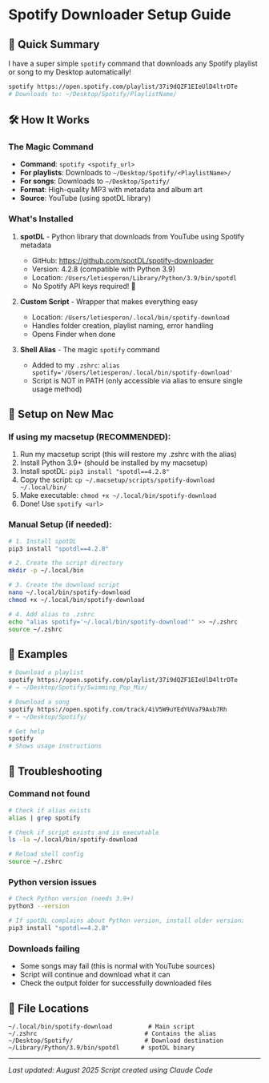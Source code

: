 # Spotify Downloader Setup Guide

## 📝 Quick Summary
I have a super simple `spotify` command that downloads any Spotify playlist or song to my Desktop automatically!

```bash
spotify https://open.spotify.com/playlist/37i9dQZF1EIeUlD4ltrDTe
# Downloads to: ~/Desktop/Spotify/PlaylistName/
```

## 🛠 How It Works

### The Magic Command
- **Command**: `spotify <spotify_url>`
- **For playlists**: Downloads to `~/Desktop/Spotify/<PlaylistName>/`
- **For songs**: Downloads to `~/Desktop/Spotify/`
- **Format**: High-quality MP3 with metadata and album art
- **Source**: YouTube (using spotDL library)

### What's Installed
1. **spotDL** - Python library that downloads from YouTube using Spotify metadata
   - GitHub: https://github.com/spotDL/spotify-downloader
   - Version: 4.2.8 (compatible with Python 3.9)
   - Location: `/Users/letiesperon/Library/Python/3.9/bin/spotdl`
   - No Spotify API keys required! 🎉

2. **Custom Script** - Wrapper that makes everything easy
   - Location: `/Users/letiesperon/.local/bin/spotify-download`
   - Handles folder creation, playlist naming, error handling
   - Opens Finder when done

3. **Shell Alias** - The magic `spotify` command
   - Added to my `.zshrc`: `alias spotify='/Users/letiesperon/.local/bin/spotify-download'`
   - Script is NOT in PATH (only accessible via alias to ensure single usage method)

## 🔧 Setup on New Mac

### If using my macsetup (RECOMMENDED):
1. Run my macsetup script (this will restore my .zshrc with the alias)
2. Install Python 3.9+ (should be installed by my macsetup)
3. Install spotDL: `pip3 install "spotdl==4.2.8"`
4. Copy the script: `cp ~/.macsetup/scripts/spotify-download ~/.local/bin/`
5. Make executable: `chmod +x ~/.local/bin/spotify-download`
6. Done! Use `spotify <url>`

### Manual Setup (if needed):
```bash
# 1. Install spotDL
pip3 install "spotdl==4.2.8"

# 2. Create the script directory
mkdir -p ~/.local/bin

# 3. Create the download script
nano ~/.local/bin/spotify-download
chmod +x ~/.local/bin/spotify-download

# 4. Add alias to .zshrc
echo "alias spotify='~/.local/bin/spotify-download'" >> ~/.zshrc
source ~/.zshrc
```

## 🎯 Examples

```bash
# Download a playlist
spotify https://open.spotify.com/playlist/37i9dQZF1EIeUlD4ltrDTe
# → ~/Desktop/Spotify/Swimming_Pop_Mix/

# Download a song
spotify https://open.spotify.com/track/4iV5W9uYEdYUVa79Axb7Rh
# → ~/Desktop/Spotify/

# Get help
spotify
# Shows usage instructions
```

## 🚨 Troubleshooting

### Command not found
```bash
# Check if alias exists
alias | grep spotify

# Check if script exists and is executable
ls -la ~/.local/bin/spotify-download

# Reload shell config
source ~/.zshrc
```

### Python version issues
```bash
# Check Python version (needs 3.9+)
python3 --version

# If spotDL complains about Python version, install older version:
pip3 install "spotdl==4.2.8"
```

### Downloads failing
- Some songs may fail (this is normal with YouTube sources)
- Script will continue and download what it can
- Check the output folder for successfully downloaded files

## 📁 File Locations

```
~/.local/bin/spotify-download          # Main script
~/.zshrc                              # Contains the alias
~/Desktop/Spotify/                    # Download destination
~/Library/Python/3.9/bin/spotdl      # spotDL binary
```

---
*Last updated: August 2025*
*Script created using Claude Code*
